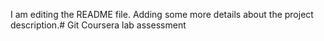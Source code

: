 I am editing the README file. Adding some more details about the project description.# Git
Coursera lab assessment
